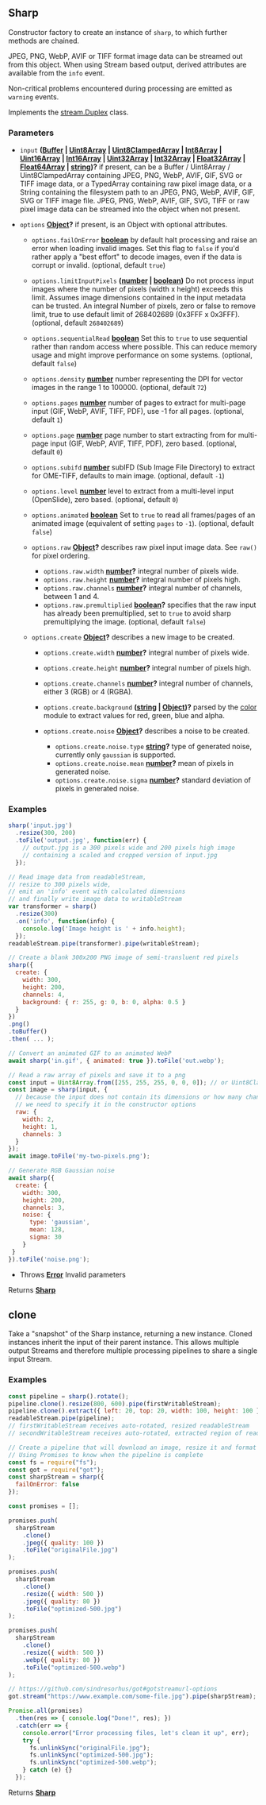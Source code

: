 <!-- Generated by documentation.js. Update this documentation by updating the source code. -->

## Sharp

Constructor factory to create an instance of `sharp`, to which further methods are chained.

JPEG, PNG, WebP, AVIF or TIFF format image data can be streamed out from this object.
When using Stream based output, derived attributes are available from the `info` event.

Non-critical problems encountered during processing are emitted as `warning` events.

Implements the [stream.Duplex][1] class.

### Parameters

*   `input` **([Buffer][2] | [Uint8Array][3] | [Uint8ClampedArray][4] | [Int8Array][5] | [Uint16Array][6] | [Int16Array][7] | [Uint32Array][8] | [Int32Array][9] | [Float32Array][10] | [Float64Array][11] | [string][12])?** if present, can be
    a Buffer / Uint8Array / Uint8ClampedArray containing JPEG, PNG, WebP, AVIF, GIF, SVG or TIFF image data, or
    a TypedArray containing raw pixel image data, or
    a String containing the filesystem path to an JPEG, PNG, WebP, AVIF, GIF, SVG or TIFF image file.
    JPEG, PNG, WebP, AVIF, GIF, SVG, TIFF or raw pixel image data can be streamed into the object when not present.
*   `options` **[Object][13]?** if present, is an Object with optional attributes.

    *   `options.failOnError` **[boolean][14]** by default halt processing and raise an error when loading invalid images.
        Set this flag to `false` if you'd rather apply a "best effort" to decode images, even if the data is corrupt or invalid. (optional, default `true`)
    *   `options.limitInputPixels` **([number][15] | [boolean][14])** Do not process input images where the number of pixels
        (width x height) exceeds this limit. Assumes image dimensions contained in the input metadata can be trusted.
        An integral Number of pixels, zero or false to remove limit, true to use default limit of 268402689 (0x3FFF x 0x3FFF). (optional, default `268402689`)
    *   `options.sequentialRead` **[boolean][14]** Set this to `true` to use sequential rather than random access where possible.
        This can reduce memory usage and might improve performance on some systems. (optional, default `false`)
    *   `options.density` **[number][15]** number representing the DPI for vector images in the range 1 to 100000. (optional, default `72`)
    *   `options.pages` **[number][15]** number of pages to extract for multi-page input (GIF, WebP, AVIF, TIFF, PDF), use -1 for all pages. (optional, default `1`)
    *   `options.page` **[number][15]** page number to start extracting from for multi-page input (GIF, WebP, AVIF, TIFF, PDF), zero based. (optional, default `0`)
    *   `options.subifd` **[number][15]** subIFD (Sub Image File Directory) to extract for OME-TIFF, defaults to main image. (optional, default `-1`)
    *   `options.level` **[number][15]** level to extract from a multi-level input (OpenSlide), zero based. (optional, default `0`)
    *   `options.animated` **[boolean][14]** Set to `true` to read all frames/pages of an animated image (equivalent of setting `pages` to `-1`). (optional, default `false`)
    *   `options.raw` **[Object][13]?** describes raw pixel input image data. See `raw()` for pixel ordering.

        *   `options.raw.width` **[number][15]?** integral number of pixels wide.
        *   `options.raw.height` **[number][15]?** integral number of pixels high.
        *   `options.raw.channels` **[number][15]?** integral number of channels, between 1 and 4.
        *   `options.raw.premultiplied` **[boolean][14]?** specifies that the raw input has already been premultiplied, set to `true`
            to avoid sharp premultiplying the image. (optional, default `false`)
    *   `options.create` **[Object][13]?** describes a new image to be created.

        *   `options.create.width` **[number][15]?** integral number of pixels wide.
        *   `options.create.height` **[number][15]?** integral number of pixels high.
        *   `options.create.channels` **[number][15]?** integral number of channels, either 3 (RGB) or 4 (RGBA).
        *   `options.create.background` **([string][12] | [Object][13])?** parsed by the [color][16] module to extract values for red, green, blue and alpha.
        *   `options.create.noise` **[Object][13]?** describes a noise to be created.

            *   `options.create.noise.type` **[string][12]?** type of generated noise, currently only `gaussian` is supported.
            *   `options.create.noise.mean` **[number][15]?** mean of pixels in generated noise.
            *   `options.create.noise.sigma` **[number][15]?** standard deviation of pixels in generated noise.

### Examples

```javascript
sharp('input.jpg')
  .resize(300, 200)
  .toFile('output.jpg', function(err) {
    // output.jpg is a 300 pixels wide and 200 pixels high image
    // containing a scaled and cropped version of input.jpg
  });
```

```javascript
// Read image data from readableStream,
// resize to 300 pixels wide,
// emit an 'info' event with calculated dimensions
// and finally write image data to writableStream
var transformer = sharp()
  .resize(300)
  .on('info', function(info) {
    console.log('Image height is ' + info.height);
  });
readableStream.pipe(transformer).pipe(writableStream);
```

```javascript
// Create a blank 300x200 PNG image of semi-transluent red pixels
sharp({
  create: {
    width: 300,
    height: 200,
    channels: 4,
    background: { r: 255, g: 0, b: 0, alpha: 0.5 }
  }
})
.png()
.toBuffer()
.then( ... );
```

```javascript
// Convert an animated GIF to an animated WebP
await sharp('in.gif', { animated: true }).toFile('out.webp');
```

```javascript
// Read a raw array of pixels and save it to a png
const input = Uint8Array.from([255, 255, 255, 0, 0, 0]); // or Uint8ClampedArray
const image = sharp(input, {
  // because the input does not contain its dimensions or how many channels it has
  // we need to specify it in the constructor options
  raw: {
    width: 2,
    height: 1,
    channels: 3
  }
});
await image.toFile('my-two-pixels.png');
```

```javascript
// Generate RGB Gaussian noise
await sharp({
  create: {
    width: 300,
    height: 200,
    channels: 3,
    noise: {
      type: 'gaussian',
      mean: 128,
      sigma: 30
    }
 }
}).toFile('noise.png');
```

*   Throws **[Error][17]** Invalid parameters

Returns **[Sharp][18]** 

## clone

Take a "snapshot" of the Sharp instance, returning a new instance.
Cloned instances inherit the input of their parent instance.
This allows multiple output Streams and therefore multiple processing pipelines to share a single input Stream.

### Examples

```javascript
const pipeline = sharp().rotate();
pipeline.clone().resize(800, 600).pipe(firstWritableStream);
pipeline.clone().extract({ left: 20, top: 20, width: 100, height: 100 }).pipe(secondWritableStream);
readableStream.pipe(pipeline);
// firstWritableStream receives auto-rotated, resized readableStream
// secondWritableStream receives auto-rotated, extracted region of readableStream
```

```javascript
// Create a pipeline that will download an image, resize it and format it to different files
// Using Promises to know when the pipeline is complete
const fs = require("fs");
const got = require("got");
const sharpStream = sharp({
  failOnError: false
});

const promises = [];

promises.push(
  sharpStream
    .clone()
    .jpeg({ quality: 100 })
    .toFile("originalFile.jpg")
);

promises.push(
  sharpStream
    .clone()
    .resize({ width: 500 })
    .jpeg({ quality: 80 })
    .toFile("optimized-500.jpg")
);

promises.push(
  sharpStream
    .clone()
    .resize({ width: 500 })
    .webp({ quality: 80 })
    .toFile("optimized-500.webp")
);

// https://github.com/sindresorhus/got#gotstreamurl-options
got.stream("https://www.example.com/some-file.jpg").pipe(sharpStream);

Promise.all(promises)
  .then(res => { console.log("Done!", res); })
  .catch(err => {
    console.error("Error processing files, let's clean it up", err);
    try {
      fs.unlinkSync("originalFile.jpg");
      fs.unlinkSync("optimized-500.jpg");
      fs.unlinkSync("optimized-500.webp");
    } catch (e) {}
  });
```

Returns **[Sharp][18]** 

[1]: http://nodejs.org/api/stream.html#stream_class_stream_duplex

[2]: https://nodejs.org/api/buffer.html

[3]: https://developer.mozilla.org/docs/Web/JavaScript/Reference/Global_Objects/Uint8Array

[4]: https://developer.mozilla.org/docs/Web/JavaScript/Reference/Global_Objects/Uint8ClampedArray

[5]: https://developer.mozilla.org/docs/Web/JavaScript/Reference/Global_Objects/Int8Array

[6]: https://developer.mozilla.org/docs/Web/JavaScript/Reference/Global_Objects/Uint16Array

[7]: https://developer.mozilla.org/docs/Web/JavaScript/Reference/Global_Objects/Int16Array

[8]: https://developer.mozilla.org/docs/Web/JavaScript/Reference/Global_Objects/Uint32Array

[9]: https://developer.mozilla.org/docs/Web/JavaScript/Reference/Global_Objects/Int32Array

[10]: https://developer.mozilla.org/docs/Web/JavaScript/Reference/Global_Objects/Float32Array

[11]: https://developer.mozilla.org/docs/Web/JavaScript/Reference/Global_Objects/Float64Array

[12]: https://developer.mozilla.org/docs/Web/JavaScript/Reference/Global_Objects/String

[13]: https://developer.mozilla.org/docs/Web/JavaScript/Reference/Global_Objects/Object

[14]: https://developer.mozilla.org/docs/Web/JavaScript/Reference/Global_Objects/Boolean

[15]: https://developer.mozilla.org/docs/Web/JavaScript/Reference/Global_Objects/Number

[16]: https://www.npmjs.org/package/color

[17]: https://developer.mozilla.org/docs/Web/JavaScript/Reference/Global_Objects/Error

[18]: #sharp
